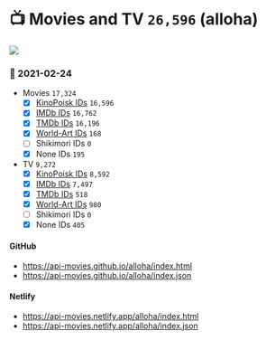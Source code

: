 # :tv: Movies and TV `26,596` (alloha)

<a href="https://API-Movies.github.io"><img src="https://API-Movies.github.io/banner.png?cache"></a>

### :date: 2021-02-24
- Movies `17,324`
  - [x] <a href="https://API-Movies.github.io/alloha/movie_kinopoisk_ids.json">KinoPoisk IDs</a> `16,596`
  - [x] <a href="https://API-Movies.github.io/alloha/movie_imdb_ids.json">IMDb IDs</a> `16,762`
  - [x] <a href="https://API-Movies.github.io/alloha/movie_tmdb_ids.json">TMDb IDs</a> `16,196`
  - [x] <a href="https://API-Movies.github.io/alloha/movie_world_art_ids.json">World-Art IDs</a> `168`
  - [ ] Shikimori IDs `0`
  - [x] None IDs `195`
- TV `9,272`
  - [x] <a href="https://API-Movies.github.io/alloha/tv_kinopoisk_ids.json">KinoPoisk IDs</a> `8,592`
  - [x] <a href="https://API-Movies.github.io/alloha/tv_imdb_ids.json">IMDb IDs</a> `7,497`
  - [x] <a href="https://API-Movies.github.io/alloha/tv_tmdb_ids.json">TMDb IDs</a> `518`
  - [x] <a href="https://API-Movies.github.io/alloha/tv_world_art_ids.json">World-Art IDs</a> `980`
  - [ ] Shikimori IDs `0`
  - [x] None IDs `405`
#### GitHub
- <a href='https://api-movies.github.io/alloha/index.html' target='_blank'>https://api-movies.github.io/alloha/index.html</a>
- <a href='https://api-movies.github.io/alloha/index.json' target='_blank'>https://api-movies.github.io/alloha/index.json</a>
#### Netlify
- <a href='https://api-movies.netlify.app/alloha/index.html' target='_blank'>https://api-movies.netlify.app/alloha/index.html</a>
- <a href='https://api-movies.netlify.app/alloha/index.json' target='_blank'>https://api-movies.netlify.app/alloha/index.json</a>
